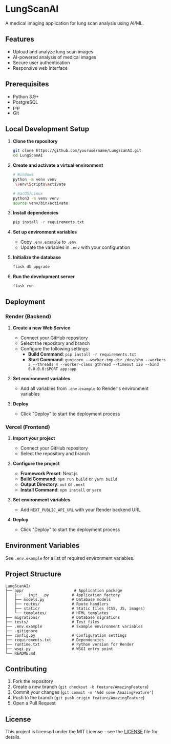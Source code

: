 # LungScanAI

A medical imaging application for lung scan analysis using AI/ML.

## Features

- Upload and analyze lung scan images
- AI-powered analysis of medical images
- Secure user authentication
- Responsive web interface

## Prerequisites

- Python 3.9+
- PostgreSQL
- pip
- Git

## Local Development Setup

1. **Clone the repository**
   ```bash
   git clone https://github.com/yourusername/LungScanAI.git
   cd LungScanAI
   ```

2. **Create and activate a virtual environment**
   ```bash
   # Windows
   python -m venv venv
   .\venv\Scripts\activate
   
   # macOS/Linux
   python3 -m venv venv
   source venv/bin/activate
   ```

3. **Install dependencies**
   ```bash
   pip install -r requirements.txt
   ```

4. **Set up environment variables**
   - Copy `.env.example` to `.env`
   - Update the variables in `.env` with your configuration

5. **Initialize the database**
   ```bash
   flask db upgrade
   ```

6. **Run the development server**
   ```bash
   flask run
   ```

## Deployment

### Render (Backend)

1. **Create a new Web Service**
   - Connect your GitHub repository
   - Select the repository and branch
   - Configure the following settings:
     - **Build Command**: `pip install -r requirements.txt`
     - **Start Command**: `gunicorn --worker-tmp-dir /dev/shm --workers 2 --threads 4 --worker-class gthread --timeout 120 --bind 0.0.0.0:$PORT app:app`

2. **Set environment variables**
   - Add all variables from `.env.example` to Render's environment variables

3. **Deploy**
   - Click "Deploy" to start the deployment process

### Vercel (Frontend)

1. **Import your project**
   - Connect your GitHub repository
   - Select the repository and branch

2. **Configure the project**
   - **Framework Preset**: Next.js
   - **Build Command**: `npm run build` or `yarn build`
   - **Output Directory**: `out` or `.next`
   - **Install Command**: `npm install` or `yarn`

3. **Set environment variables**
   - Add `NEXT_PUBLIC_API_URL` with your Render backend URL

4. **Deploy**
   - Click "Deploy" to start the deployment process

## Environment Variables

See `.env.example` for a list of required environment variables.

## Project Structure

```
LungScanAI/
├── app/                      # Application package
│   ├── __init__.py          # Application factory
│   ├── models.py            # Database models
│   ├── routes/              # Route handlers
│   ├── static/              # Static files (CSS, JS, images)
│   └── templates/           # HTML templates
├── migrations/              # Database migrations
├── tests/                   # Test files
├── .env.example             # Example environment variables
├── .gitignore
├── config.py                # Configuration settings
├── requirements.txt         # Dependencies
├── runtime.txt              # Python version for Render
├── wsgi.py                  # WSGI entry point
└── README.md
```

## Contributing

1. Fork the repository
2. Create a new branch (`git checkout -b feature/AmazingFeature`)
3. Commit your changes (`git commit -m 'Add some AmazingFeature'`)
4. Push to the branch (`git push origin feature/AmazingFeature`)
5. Open a Pull Request

## License

This project is licensed under the MIT License - see the [LICENSE](LICENSE) file for details.

